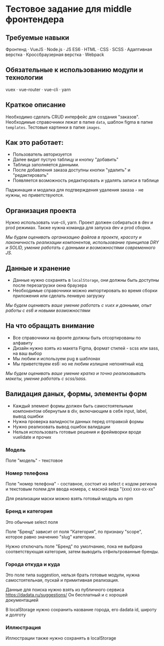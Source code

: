 # Тестовое задание для middle фронтендера

## Требуемые навыки

Фронтенд · VueJS · Node.js · JS ES6 · HTML · CSS · SCSS · Адаптивная верстка · Кроссбраузерная верстка · Webpack

## Обязательные к использованию модули и технологии

vuex · vue-router · vue-cli · yarn

## Краткое описание

Необходимо сделать CRUD интерфейс для создания "заказов". Необходимые справочники лежат в папке `data`, шаблон figma в папке `templates`. Тестовые картинки в папке `images`.

## Как это работает:

* Пользователь авторизуется
* Далее видит пустую таблицу и кнопку "добавить"
* Таблица заполняется данными. 
* После добавления заказа доступны кнопки "удалить" и "редактировать"
* Появляется возможность редактировать и удалять записи в таблице

Паджинация и модалка для подтверждения удаления заказа - не нужны, но приветствуются.

## Организация проекта

Нужно использовать vue-cli, yarn. Проект должен собираться в dev и prod режимах. Также нужна команда для запуска dev и prod сборки.

*Мы будем оценивать организацию файлов в проекте, красоту и лаконичность реализации компонентов, использование принципов DRY и SOLID, 
умение работать с данными и возможностями современного JS.*

## Данные и хранение

* Данные нужно сохранять в `localStorage`, они должны быть доступны после перезагрузки окна браузера
* Необходимые справочники можно импортировать во время сборки приложения или сделать ленивую загрузку

*Мы будем оценивать ваше умение работать с vuex и данными, опыт работы с es6 и новыми возможностями*

## На что обращать внимание

* Все справочники на фронте должны быть отсортированы по алфавиту
* Дизайн нужно взять из макета Figma, формат стилей - scss или sass, на ваш выбор
* Мы любим и используем pug в шаблонах
* Мы приветствуем es6: но не любим излишне непонятный код

*Мы будем оценивать ваше умение кратко и точно реализовывать макеты, умение работать с scss/sass.*

## Валидация даных, формы, элементы форм

* Каждый элемент формы должен быть самостоятельным компонентом обернутым в div, включающим в себя input, label, вывод ошибки
* Нужна проверка валидности данных перед отправкой формы
* Нужно реализовать вывод ошибок валидации
* Нельзя использовать готовые решения и фреймворки вроде vuelidate и прочих

### Модель

Поле "модель" - текстовое

### Номер телефона

Поле "номер телефона" - составное, состоит из select с кодом региона и 
текстовым полем для ввода номера, с маской вида "(xxx) xxx-xx-xx"

Для реализации маски можно взять готовый модуль из npm

### Бренд и категория

Это обычные select поля

Поле "Бренд" зависит от поля "Категория", по признаку "scope", которое равно значению "slug" категории.

Нужно отключать поле "Бренд" по умолчанию, пока не выбрана соответствующая категория, затем выводить отфильтрованные бренды.

### Города откуда и куда

Это поле типа suggestion, нельзя брать готовые модули, нужна самостоятельная, пускай и примитивная реализация.

Данные для поиска нужно взять из публичного сервиса https://dadata.ru/suggestions/ Он бесплатный и с хорошей документацией

В localStorage нужно сохранить название города, его dadata id, широту и долготу

### Иллюстрация

Иллюстрации также нужно сохранять в localStorage
